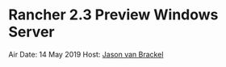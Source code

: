 # Rancher 2.3 Preview Windows Server 

<a href="https://www.youtube.com/embed/uMJ7WIJHGD8"></a>

Air Date: 14 May 2019
Host: [Jason van Brackel](twitter.com/jasonvanbrackel)